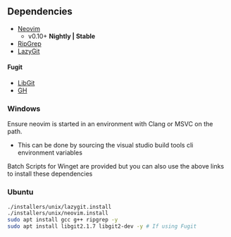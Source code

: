 ## Dependencies
- [Neovim](https://github.com/neovim/neovim)
  - v0.10+ **Nightly | Stable**
- [RipGrep](https://github.com/BurntSushi/ripgrep)
- [LazyGit](https://github.com/jesseduffield/lazygit)

#### Fugit
- [LibGit](https://github.com/libgit2/libgit2)
- [GH](https://github.com/cli/cli)

### Windows
Ensure neovim is started in an environment with Clang or MSVC on the path.
  - This can be done by sourcing the visual studio build tools cli environment variables

Batch Scripts for Winget are provided but you can also use the above links to install these dependencies

### Ubuntu
```bash
./installers/unix/lazygit.install
./installers/unix/neovim.install
sudo apt install gcc g++ ripgrep -y
sudo apt install libgit2.1.7 libgit2-dev -y # If using Fugit
```
